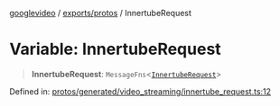 [googlevideo](../../../README.md) / [exports/protos](../README.md) / InnertubeRequest

# Variable: InnertubeRequest

> **InnertubeRequest**: `MessageFns`\<[`InnertubeRequest`](../interfaces/InnertubeRequest.md)\>

Defined in: [protos/generated/video\_streaming/innertube\_request.ts:12](https://github.com/LuanRT/googlevideo/blob/cc730b4dbadc5ae882d6aa28d716e442943577fa/protos/generated/video_streaming/innertube_request.ts#L12)
